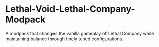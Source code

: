 # Lethal-Void-Lethal-Company-Modpack
A modpack that changes the vanilla gameplay of Lethal Company while maintaining balance through finely tuned configurations.
